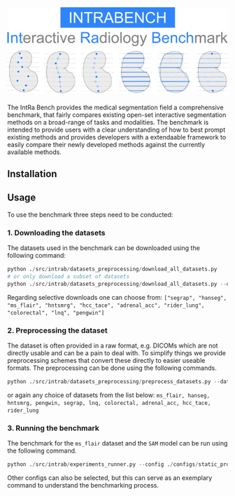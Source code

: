 
![INTRABENCH](assets/images/intrabench.png)
---
The IntRa Bench provides the medical segmentation field a comprehensive benchmark, that fairly compares existing open-set interactive segmentation methods on a broad-range of tasks and modalities.
The benchmark is intended to provide users with a clear understanding of how to best prompt existing methods and provides developers with a extendaable framework to easily compare their newly developed methods against the currently available methods.


## Installation


## Usage
To use the benchmark three steps need to be conducted:
### 1. Downloading the datasets
The datasets used in the benchmark can be downloaded using the following command:

```python
python ./src/intrab/datasets_preprocessing/download_all_datasets.py
# or only download a subset of datasets
python ./src/intrab/datasets_preprocessing/download_all_datasets.py --datasets ms_flair hanseg # can be multiple
```

Regarding selective downloads one can choose from:
  `["segrap", "hanseg", "ms_flair", "hntsmrg", "hcc_tace", "adrenal_acc", "rider_lung", "colorectal", "lnq", "pengwin"]`

### 2. Preprocessing the dataset
The dataset is often provided in a raw format, e.g. DICOMs which are not directly usable and can be a pain to deal with. To simplify things we provide preprocessing schemes that convert these directly to easier useable formats. The preprocessing can be done using the following commands.

```python
python ./src/intrab/datasets_preprocessing/preprocess_datasets.py --datasets ms_flair hanseg  # can be multiple
```

or again any choice of datasets from the list below:
`ms_flair, hanseg, hntsmrg, pengwin, segrap, lnq, colorectal, adrenal_acc, hcc_tace, rider_lung`

### 3. Running the benchmark
The benchmark for the `ms_flair` dataset and the `SAM` model can be run using the following command.

```python
python ./src/intrab/experiments_runner.py --config ./configs/static_prompt_SAMNORM_D1.yaml
```

Other configs can also be selected, but this can serve as an exemplary command to understand the benchmarking process.
